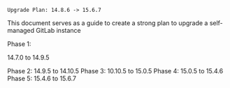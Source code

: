 ``` 
Upgrade Plan: 14.8.6 -> 15.6.7
```
This document serves as a guide to create a strong plan to upgrade a self-managed GitLab instance

Phase 1:

14.7.0 to 14.9.5

Phase 2:
14.9.5 to 14.10.5
Phase 3:
10.10.5 to 15.0.5
Phase 4:
15.0.5 to 15.4.6
Phase 5:
15.4.6 to 15.6.7
